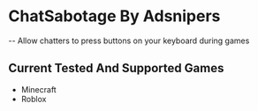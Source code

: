 # ChatSabotage By Adsnipers
--
Allow chatters to press buttons on your keyboard during games
## Current Tested And Supported Games
- Minecraft
- Roblox